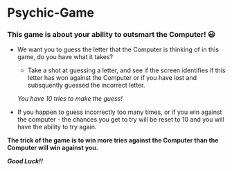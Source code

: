# **Psychic-Game**

### This game is about your ability to outsmart the Computer! :smiley:

* We want you to guess the letter that the Computer is thinking of in this game, do you have what it takes? 

    * Take a shot at guessing a letter, and see if the screen identifies if this letter has won against the Computer or if you have lost and subsquently guessed the incorrect letter. 
    
    _You have 10 tries to make the guess!_

* If you happen to guess incorrectly too many times, or if you win against the computer - the chances you get to try        will be reset to 10 and you will have the ability to try again.  

**The trick of the game is to win more tries against the Computer than the Computer will win against you.**


**_Good Luck!!_** 
